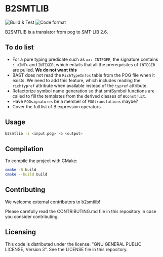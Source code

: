 # B2SMTLIB

![Build & Test](https://github.com/CLEARSY/b2smtlib/actions/workflows/cmake-multi-platform.yml/badge.svg)
![Code format](https://github.com/CLEARSY/b2smtlib/actions/workflows/clang-format-check.yml/badge.svg)

B2SMTLIB is a translator from pog to SMT-LIB 2.6.

## To do list

- For a pure typing predicate such as `xx: INTEGER`, the signature contains `:_<INT>` and `INTEGER`, which entails that all
  the prerequisites of `INTEGER` are pulled. **We do not want this**
- BAST does not read the `RichTypeInfos` table from the POG file when it exists. We need to add this feature, which includes
  reading the `richtypref` attribute when available instead of the `typref` attribute.
- Refactorize symbol name generation so that smtSymbol functions are called to fill the templates from the derived classes
  of `BConstruct`.
- Have `POGsignatures` be a member of `POGtranslations` maybe?
- Cover the full list of B expression operators.

## Usage

```sh
b2smtlib -i <input.pog> -o <output>
```

## Compilation

To compile the project with CMake:

```sh
cmake -B build
cmake --build build
```

## Contributing

We welcome external contributors to b2smtlib!

Please carefully read the CONTRIBUTING.md file in this repository in case you consider contributing.

## Licensing

This code is distributed under the license: "GNU GENERAL PUBLIC LICENSE, Version 3".
See the LICENSE file in this repository.
